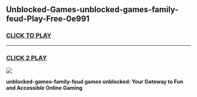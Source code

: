 
## Unblocked-Games-unblocked-games-family-feud-Play-Free-0e991
<h3>
<a href="https://premium76.site?title=unblocked-games-family-feud&ref=21A">CLICK TO PLAY</a></h3>
<hr>

<h3>
<a href="https://premium76.site?title=unblocked-games-family-feud&ref=21A">CLICK 2 PLAY</a>
  
</h3>

<a href="https://premium76.site?title=unblocked-games-family-feud&ref=21A"><img src="https://clearcache.store/games.png"></a>


**unblocked-games-family-feud games unblocked: Your Gateway to Fun and Accessible Online Gaming**
